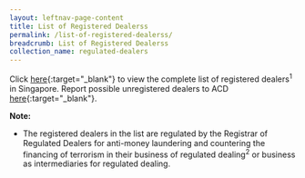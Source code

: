 ```yaml
---
layout: leftnav-page-content
title: List of Registered Dealerss
permalink: /list-of-registered-dealerss/
breadcrumb: List of Registered Dealerss
collection_name: regulated-dealers
---
```


Click [here](/images/List%20of%20Registered%20Dealers.pdf){:target="_blank"} to view the complete list of registered dealers<sup>1</sup> in Singapore. Report possible unregistered dealers to ACD [here](https://eservices.mlaw.gov.sg/enquiry/){:target="_blank"}.

**Note:**

* The registered dealers in the list are regulated by the Registrar of Regulated Dealers for anti-money laundering and countering the financing of terrorism in their business of regulated dealing<sup>2</sup> or business as intermediaries for regulated dealing.
